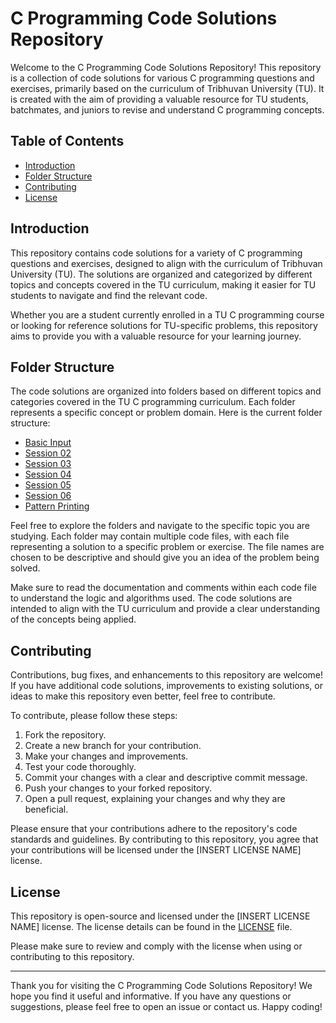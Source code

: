 # C Programming Code Solutions Repository

Welcome to the C Programming Code Solutions Repository! This repository is a collection of code solutions for various C programming questions and exercises, primarily based on the curriculum of Tribhuvan University (TU). It is created with the aim of providing a valuable resource for TU students, batchmates, and juniors to revise and understand C programming concepts.

## Table of Contents

- [Introduction](#introduction)
- [Folder Structure](#folder-structure)
- [Contributing](#contributing)
- [License](#license)

## Introduction

This repository contains code solutions for a variety of C programming questions and exercises, designed to align with the curriculum of Tribhuvan University (TU). The solutions are organized and categorized by different topics and concepts covered in the TU curriculum, making it easier for TU students to navigate and find the relevant code.

Whether you are a student currently enrolled in a TU C programming course or looking for reference solutions for TU-specific problems, this repository aims to provide you with a valuable resource for your learning journey.

## Folder Structure

The code solutions are organized into folders based on different topics and categories covered in the TU C programming curriculum. Each folder represents a specific concept or problem domain. Here is the current folder structure:

- [Basic Input ](Lab_Session_1/)
- [Session 02](Lab_Session_2/)
- [Session 03](Lab_Session_3/)
- [Session 04](Lab_Session_4/)
- [Session 05](Lab_Session_5/)
- [Session 06](Lab_Session_6/)
- [Pattern Printing](PatternPrinting/)

Feel free to explore the folders and navigate to the specific topic you are studying. Each folder may contain multiple code files, with each file representing a solution to a specific problem or exercise. The file names are chosen to be descriptive and should give you an idea of the problem being solved.

Make sure to read the documentation and comments within each code file to understand the logic and algorithms used. The code solutions are intended to align with the TU curriculum and provide a clear understanding of the concepts being applied.

## Contributing

Contributions, bug fixes, and enhancements to this repository are welcome! If you have additional code solutions, improvements to existing solutions, or ideas to make this repository even better, feel free to contribute.

To contribute, please follow these steps:

1. Fork the repository.
2. Create a new branch for your contribution.
3. Make your changes and improvements.
4. Test your code thoroughly.
5. Commit your changes with a clear and descriptive commit message.
6. Push your changes to your forked repository.
7. Open a pull request, explaining your changes and why they are beneficial.

Please ensure that your contributions adhere to the repository's code standards and guidelines. By contributing to this repository, you agree that your contributions will be licensed under the [INSERT LICENSE NAME] license.

## License

This repository is open-source and licensed under the [INSERT LICENSE NAME] license. The license details can be found in the [LICENSE](LICENSE) file.

Please make sure to review and comply with the license when using or contributing to this repository.

---

Thank you for visiting the C Programming Code Solutions Repository! We hope you find it useful and informative. If you have any questions or suggestions, please feel free to open an issue or contact us. Happy coding!
